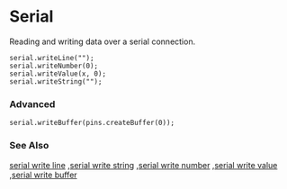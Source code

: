 # Serial

Reading and writing data over a serial connection.

```cards
serial.writeLine("");
serial.writeNumber(0);
serial.writeValue(x, 0);
serial.writeString("");
```

### Advanced

```cards
serial.writeBuffer(pins.createBuffer(0));
```

### See Also

[serial write line](/reference/serial/write-line)
,[serial write string](/reference/serial/write-string)
,[serial write number](/reference/serial/write-number)
,[serial write value](/reference/serial/write-value)
,[serial write buffer](/reference/serial/write-buffer)
